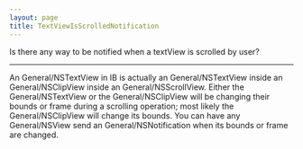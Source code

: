 ```yaml
---
layout: page
title: TextViewIsScrolledNotification
---
```




Is there any way to be notified when a textView is scrolled by user?

----

An General/NSTextView in IB is actually an General/NSTextView inside an General/NSClipView inside an General/NSScrollView. Either the General/NSTextView or the General/NSClipView will be changing their bounds or frame during a scrolling operation; most likely the General/NSClipView will change its bounds. You can have any General/NSView send an General/NSNotification when its bounds or frame are changed.
